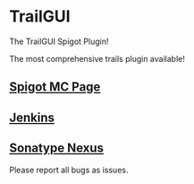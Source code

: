 # TrailGUI 
The TrailGUI Spigot Plugin!

The most comprehensive trails plugin available! 

## [Spigot MC Page](https://www.spigotmc.org/resources/1091/)

## [Jenkins](http://ci.ecocitycraft.com/job/TrailGUI/)

## [Sonatype Nexus](http://repo.sinndev.com/content/repositories/snapshots/ca/jamiesinn/TrailGUI/)

Please report all bugs as issues.

